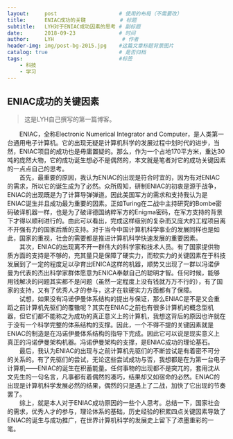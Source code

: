 ```yaml
---
layout:     post                    # 使用的布局（不需要改）
title:      ENIAC成功的关键           # 标题 
subtitle:   LYH对于ENIAC成功因素的思考 # 副标题
date:       2018-09-23              # 时间
author:     LYH                      # 作者
header-img: img/post-bg-2015.jpg    #这篇文章标题背景图片
catalog: true                       # 是否归档
tags:                               #标签
    - 科技
    - 学习
---
```


## ENIAC成功的关键因素
>这是LYH自己撰写的第一篇博客。 

&#8195;&#8195;ENIAC，全称Electronic Numerical Integrator and Computer，是人类第一台通用电子计算机。它的出现无疑是计算机科学的发展过程中划时代的进步，当然，ENIAC项目的成功也是毋庸置疑的。那么，作为一个占地170平方米，重达30吨的庞然大物，它的成功诞生想必不是偶然的，本文就是笔者对它的成功关键因素的一点点自己的思考。    
&#8195;&#8195;首先，最重要的原因，我认为ENIAC的出现是符合时宜的，因为有对ENIAC的需求，所以它的诞生成为了必然。众所周知，研制ENIAC的初衷是源于战争，ENIAC的出现既是为了计算导弹弹道。因此美国军方的需求和支持我认为是ENIAC诞生并且成功最为重要的因素。正如Turing在二战中主持研究的Bombe密码破译机器一样，也是为了破译德国纳粹军方的Enigma密码，在军方支持的背景下才得以顺利进行的。由此可以看出，完成这样级别的复杂而又庞大的工程项目离不开强有力的国家后盾的支持。对于当今中国计算机科学事业的发展同样也是如此，国家的重视，社会的需要都是推进计算机科学快速发展的重要因素。  
&#8195;&#8195;其次，ENIAC的出现离不开一群伟大的科学家和技术人员。有了国家提供物质方面的支持是不够的，充其量只是保障了硬实力，而软实力的关键因素在于科技发展到了一定的程度足以孕育出ENICA这样的机器，顺势又出现了一群以冯诺伊曼为代表的杰出科学家群体愿意为ENICA奉献自己的聪明才智。任何时候，能够用钱解决的问题其实都不是问题（虽然一定程度上没有钱就万万不行的），有了国家的支持，又有了优秀人才的参与，这才在软硬实力方面都有了保障。  
&#8195;&#8195;试想，如果没有冯诺伊曼体系结构的提出与保证，那么ENIAC是不是又会重蹈之前计算机先驱们的覆辙呢？其实在ENIAC之前也有很多计算机的概念型机器，但它们都不能称之为成功的真正意义上的计算机，我想这背后的原因也许就在于没有一个科学完整的体系结构的支撑。因此，一个不得不提的关键因素就是ENIAC的制造是在冯诺伊曼体系结构的指导下完成。因此它可以说是现实意义上真正的冯诺伊曼架构机器。冯诺伊曼架构的支撑，是ENIAC成功的理论基石。  
&#8195;&#8195;最后，我认为ENIAC的出现与之前计算机先驱们的不断尝试是有着密不可分的关系的。有了先驱们的尝试，无论这些尝试成功与否，我想都是在为第一台电子计算机——ENIAC的诞生在积蓄能量。任何事物的出现都不是突兀的，套用沈从文先生的一句名言，凡事都有着偶然的凑巧，结果却又如宿命的必然。ENIAC的出现是计算机科学发展必然的结果，偶然的只是遇上了二战，加快了它出现的节奏罢了。  
&#8195;&#8195;综上，就是本人对于ENIAC成功原因的一些个人思考。总结一下，国家社会的需求，优秀人才的参与，理论体系的基础，历史经验的积累四点关键因素导致了ENIAC的诞生与成功推广，在世界计算机科学的发展史上留下了浓墨重彩的一笔。
